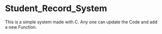 # Student_Record_System
This is a simple system made with C. Any one can update the Code and add a new Function.
